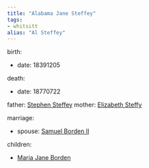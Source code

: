 ```yaml
---
title: "Alabama Jane Steffey"
tags:
- whitsitt
alias: "Al Steffey"
---
```


birth:
  - date: 18391205

death:
  - date: 18770722

father: [Stephen Steffey](Stephen%20Steffey.md)
mother: [Elizabeth Steffy](Elizabeth%20Steffy.md)

marriage:
  - spouse: [Samuel Borden II](Samuel%20Borden%20II.md) 

children:
  - [Maria Jane Borden](Maria%20Jane%20Borden.md)

